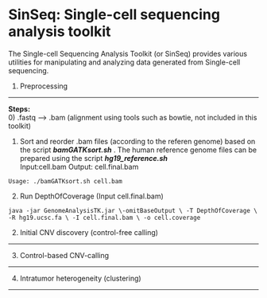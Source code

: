 SinSeq: Single-cell sequencing analysis toolkit
=======

The Single-cell Sequencing Analysis Toolkit (or SinSeq) provides various utilities for manipulating and analyzing data generated from Single-cell sequencing.


1. Preprocessing
-----------


**Steps:**    
0) .fastq --> .bam (alignment using tools such as bowtie, not included in this toolkit)    
1) Sort and reorder .bam files (according to the referen genome) based on the script ***bamGATKsort.sh*** . The human reference genome files can be prepared using the script ***hg19_reference.sh***   
Input:cell.bam Output: cell.final.bam
```
Usage: ./bamGATKsort.sh cell.bam  
```
2) Run DepthOfCoverage (Input cell.final.bam)
```
java -jar GenomeAnalysisTK.jar \-omitBaseOutput \ -T DepthOfCoverage \ -R hg19.ucsc.fa \ -I cell.final.bam \ -o cell.coverage
```





2. Initial CNV discovery (control-free calling)
-----------



3. Control-based CNV-calling 
-----------




4. Intratumor heterogeneity (clustering)
-----------
